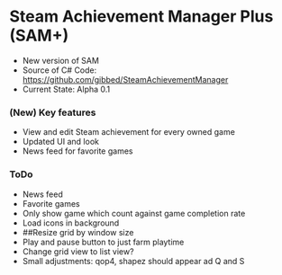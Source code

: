 # Steam Achievement Manager Plus (SAM+)
- New version of SAM
- Source of C# Code: https://github.com/gibbed/SteamAchievementManager
- Current State: Alpha 0.1

### (New) Key features
- View and edit Steam achievement for every owned game
- Updated UI and look
- News feed for favorite games

### ToDo
- News feed
- Favorite games
- Only show game which count against game completion rate
- Load icons in background
- ##Resize grid by window size
- Play and pause button to just farm playtime
- Change grid view to list view?
- Small adjustments: qop4, shapez should appear ad Q and S
